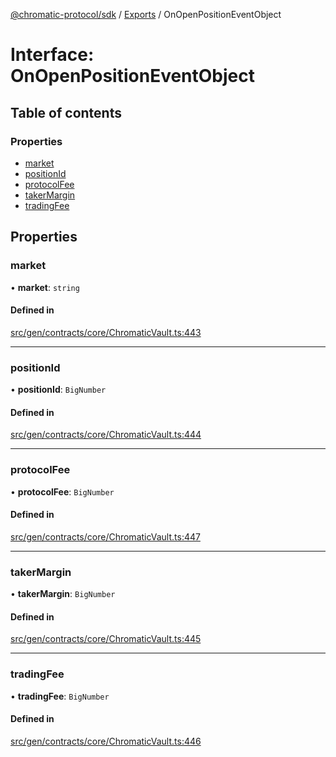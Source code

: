 [@chromatic-protocol/sdk](../README.md) / [Exports](../modules.md) / OnOpenPositionEventObject

# Interface: OnOpenPositionEventObject

## Table of contents

### Properties

- [market](OnOpenPositionEventObject.md#market)
- [positionId](OnOpenPositionEventObject.md#positionid)
- [protocolFee](OnOpenPositionEventObject.md#protocolfee)
- [takerMargin](OnOpenPositionEventObject.md#takermargin)
- [tradingFee](OnOpenPositionEventObject.md#tradingfee)

## Properties

### market

• **market**: `string`

#### Defined in

[src/gen/contracts/core/ChromaticVault.ts:443](https://github.com/chromatic-protocol/sdk/blob/5e51723/src/gen/contracts/core/ChromaticVault.ts#L443)

___

### positionId

• **positionId**: `BigNumber`

#### Defined in

[src/gen/contracts/core/ChromaticVault.ts:444](https://github.com/chromatic-protocol/sdk/blob/5e51723/src/gen/contracts/core/ChromaticVault.ts#L444)

___

### protocolFee

• **protocolFee**: `BigNumber`

#### Defined in

[src/gen/contracts/core/ChromaticVault.ts:447](https://github.com/chromatic-protocol/sdk/blob/5e51723/src/gen/contracts/core/ChromaticVault.ts#L447)

___

### takerMargin

• **takerMargin**: `BigNumber`

#### Defined in

[src/gen/contracts/core/ChromaticVault.ts:445](https://github.com/chromatic-protocol/sdk/blob/5e51723/src/gen/contracts/core/ChromaticVault.ts#L445)

___

### tradingFee

• **tradingFee**: `BigNumber`

#### Defined in

[src/gen/contracts/core/ChromaticVault.ts:446](https://github.com/chromatic-protocol/sdk/blob/5e51723/src/gen/contracts/core/ChromaticVault.ts#L446)
